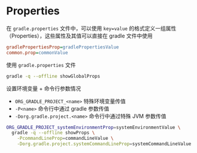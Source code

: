 # Properties

在 `gradle.properties` 文件中，可以使用 `key=value` 的格式定义一组属性（Properties），这些属性及其值可以直接在 gradle 文件中使用

```ini
gradlePropertiesProp=gradlePropertiesValue
common.prop=commonValue
```

使用 `gradle.properties` 文件

```bash
gradle -q --offline showGlobalProps
```

设置环境变量 + 命令行参数情况

- `ORG_GRADLE_PROJECT_<name>` 特殊环境变量传值
- `-P<name>` 命令行中通过 gradle 参数传值
- `-Dorg.gradle.project.<name>` 命令行中通过特殊 JVM 参数传值

```bash
ORG_GRADLE_PROJECT_systemEnvironmentProp=systemEnvironmentValue \
  gradle -q --offline showProps \
    -PcommandLineProp=commandLineValue \
    -Dorg.gradle.project.systemCommandLineProp=systemCommandLineValue
```
